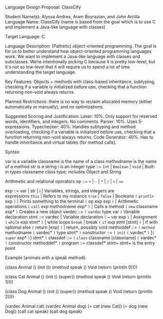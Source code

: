 Language Design Proposal: ClassCify

Student Name(s): Alyssa Andres, Aram Boyrazian, and John Arcilla
Language Name: ClassCify (name is based from the goal which is to use C and implement a Java-like language with classes)

Target Language: C

Language Description: (Pathetic) object-oriented programming.  The goal is for us to better understand how object-oriented programming languages work.  We want to implement a Java-like language with classes and subclasses.  We’re intentionally picking C because it is pretty low-level, but it's not so low-level that it will require us to spend a lot of time understanding the target language.

Key Features: Objects + methods with class-based inheritance, subtyping, checking if a variable is initialized before use, checking that a function returning non-void always returns.

Planned Restrictions: there is no way to reclaim allocated memory (either automatically or manually), and no optimizations.

Suggested Scoring and Justification:
Lexer: 10%.  Only support for reserved words, identifiers, and integers.  No comments.
Parser: 10%.  Uses S-expressions.
Typechecker: 40%.  Handles subtyping and method overloading, checking if a variable is initialized before use, checking that a function returning non-void always returns.
Code Generator: 40%.  Has to handle inheritance and virtual tables (for method calls).

Syntax:

var is a variable
classname is the name of a class
methodname is the name of a method
str is a string
i is an integer
type ::= `Int` | `Boolean` | `Void` | Built-in types
         classname class type; includes Object and String

Arithmetic and relational operators
op ::= `+` | `-` | `*` | `/` | `<` | `==`


exp ::= var | str | i | Variables, strings, and integers are     
                        expressions
        `this` | Refers to my instance
        `true` | `false` | Booleans
        `(` `println` exp `)` | Prints something to the terminal
        `(` op exp exp `)` | Arithmetic operations
        `(` `call` exp methodname exp* `)` | Calls a method
        `(` `new` classname exp* `)`  Creates a new object
vardec ::= `(` `vardec` type var `)`  Variable declaration
stmt ::= vardec | Variable declaration
         `(` `=` var exp `)` | Assignment
         `(` `while` exp stmt* `)` | while loops
         `break` | break
         `(` `if` exp stmt [stmt] `)` | if with optional else
         `(` return [exp] `)` | return, possibly void
methoddef ::= `(` `method` methodname
                  `(` vardec* `)` type stmt* `)`
constructor ::= `(` `init` `(` vardec* `)`
                    [`(` `super` exp* `)`]
                    stmt* `)`
classdef ::= `(` `class` classname [classname]
               `(` vardec* `)`
               constructor
               methoddef* `)`
program ::= classdef* stmt+  stmt+ is the entry point

Example (animals with a speak method):

(class Animal
  ()
  (init ())
  (method speak () Void
    (return (println 0))))

(class Cat Animal
  ()
  (init ()
    (super))
  (method speak () Void
    (return (println 1))))

(class Dog Animal
  ()
  (init ()
    (super))
  (method speak () Void
    (return (println 2))))

(vardec Animal cat)
(vardec Animal dog)
(= cat (new Cat))
(= dog (new Dog))
(call cat speak)
(call dog speak)
